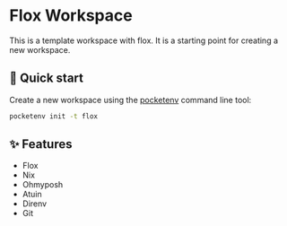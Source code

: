 # Flox Workspace

This is a template workspace with flox. It is a starting point for creating a new workspace.

## 🚀 Quick start

Create a new workspace using the [pocketenv](https://github.com/pocketenv-io/pocketenv) command line tool:

```sh
pocketenv init -t flox
```


## ✨ Features

- Flox
- Nix
- Ohmyposh
- Atuin
- Direnv
- Git